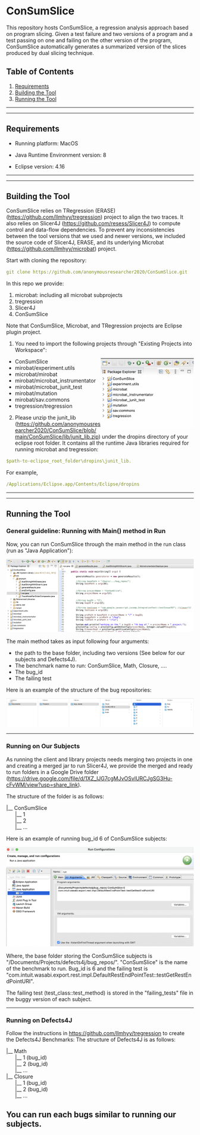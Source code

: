 # ConSumSlice

This repository hosts ConSumSlice, a regression analysis approach based on program slicing. 
Given a test failure and two versions of a program and a test passing on one and failing on the other version of the program, 
ConSumSlice automatically generates a summarized version of the slices produced by dual slicing technique. 

## Table of Contents
1. [Requirements](#Requirements)
2. [Building the Tool](#Building-the-Tool)
3. [Running the Tool](#Running-the-Tool)

---
---

## Requirements

* Running platform: MacOS

* Java Runtime Environment version: 8

* Eclipse version: 4.16

---
---

## Building the Tool

ConSumSlice relies on TRegression (ERASE) (https://github.com/llmhyy/tregression) project to align the two traces. It also relies on Slicer4J (https://github.com/resess/Slicer4J) to compute control and data-flow dependencies. 
To prevent any inconsistencies between the tool versions that we used and newer versions, 
we included the source code of Slicer4J, ERASE, and its underlying Microbat (https://github.com/llmhyy/microbat) project.

Start with cloning the repository:
````yaml
git clone https://github.com/anonymousresearcher2020/ConSumSlice.git
````
In this repo we provide:
1. microbat: including all microbat subprojects
2. tregression
3. Slicer4J
4. ConSumSlice

Note that ConSumSlice, Microbat, and TRegression projects are Eclipse plugin project. 

1. You need to import the following projects through "Existing Projects into Workspace":

<img align="right" src="img/structure.png" alt="drawing" width="250"/>

- ConSumSlice
- mirobat/experiment.utils
- microbat/mirobat
- mirobat/microbat_instrumentator
- mirobat/microbat_junit_test
- mirobat/mutation
- mirobat/sav.commons
- tregression/tregression


2. Please unzip the junit_lib (https://github.com/anonymousresearcher2020/ConSumSlice/blob/main/ConSumSlice/lib/junit_lib.zip) under the dropins directory of your eclipse root folder. It contains all the runtime Java libraries required for running microbat and tregression:
````yaml
$path-to-eclipse_root_folder\dropins\junit_lib.
````
For example,
````yaml
/Applications/Eclipse.app/Contents/Eclipse/dropins
````

---
---
## Running the Tool
### General guideline: Running with Main() method in Run
Now, you can run ConSumSlice through the main method in the run class (run as "Java Application"):

![](/img/run.png)

The main method takes as input following four arguments: 
- the path to the base folder, including two versions (See below for our subjects and Defects4J). 
- The benchmark name to run: ConSumSlice, Math, Closure, ....
- The bug_id
- The failing test

Here is an example of the structure of the bug repositories:

![](/img/fileStructure.png)

---

### Running on Our Subjects
As running the client and library projects needs merging two projects in one and creating a merged jar to run Slicer4J, we provide the merged and ready to run folders in a Google Drive folder (https://drive.google.com/file/d/1XZ_lJG7cgMJvOSvlURCJgSG3Hu-cFvWM/view?usp=share_link).

The structure of the folder is as follows:

|__ ConSumSlice<br />
&nbsp;&nbsp;&nbsp;&nbsp;&nbsp;&nbsp;|__ 1 <br />
&nbsp;&nbsp;&nbsp;&nbsp;&nbsp;&nbsp;|__ 2 <br /> 
&nbsp;&nbsp;&nbsp;&nbsp;&nbsp;&nbsp;|__ ...<br />

Here is an example of running bug_id 6 of ConSumSlice subjects:

![](/img/args.png)

Where, the base folder storing the ConSumSlice subjects is "/Documents/Projects/defects4j/bug_repos/". 
"ConSumSlice" is the name of the benchmark to run. 
Bug_id is 6 and the failing test is "com.intuit.wasabi.export.rest.impl.DefaultRestEndPointTest::testGetRestEndPointURI".

The failing test (test_class::test_method) is stored in the "failing_tests" file in the buggy version of each subject. 

---

### Running on Defects4J
Follow the instructions in https://github.com/llmhyy/tregression to create the Defects4J Benchmarks: 
The structure of Defects4J is as follows:

|__ Math<br />
&nbsp;&nbsp;&nbsp;&nbsp;&nbsp;&nbsp;|__ 1 (bug_id)<br />
&nbsp;&nbsp;&nbsp;&nbsp;&nbsp;&nbsp;|__ 2 (bug_id)<br />
&nbsp;&nbsp;&nbsp;&nbsp;&nbsp;&nbsp;|__ ...<br />
|__ Closure<br />
&nbsp;&nbsp;&nbsp;&nbsp;&nbsp;&nbsp;|__ 1 (bug_id)<br />
&nbsp;&nbsp;&nbsp;&nbsp;&nbsp;&nbsp;|__ 2 (bug_id)<br />
&nbsp;&nbsp;&nbsp;&nbsp;&nbsp;&nbsp;|__ ...<br />

You can run each bugs similar to running our subjects. 
---
